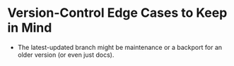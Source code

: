 # Version-Control Edge Cases to Keep in Mind

- The latest-updated branch might be maintenance or a backport for an older version (or even just docs).
